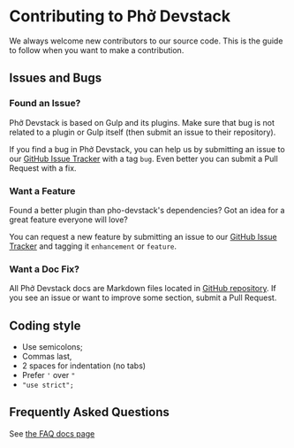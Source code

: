 # Contributing to Phở Devstack

We always welcome new contributors to our source code. This is the guide to follow when you want to make a contribution.

## Issues and Bugs

### Found an Issue?

Phở Devstack is based on Gulp and its plugins. Make sure that bug is not related to a plugin or Gulp itself (then submit an issue to their repository).

If you find a bug in Phở Devstack, you can help us by submitting an issue to our [GitHub Issue Tracker][issues] with a tag `bug`. Even better you can submit a Pull Request with a fix.

### Want a Feature

Found a better plugin than pho-devstack's dependencies? Got an idea for a great feature everyone will love?

You can request a new feature by submitting an issue to our [GitHub Issue Tracker][issues] and tagging it `enhancement` or `feature`.

### Want a Doc Fix?

All Phở Devstack docs are Markdown files located in [GitHub repository][github]. If you see an issue or want to improve some section, submit a Pull Request.

## Coding style

* Use semicolons;
* Commas last,
* 2 spaces for indentation (no tabs)
* Prefer `'` over `"`
* `"use strict";`

## Frequently Asked Questions

See [the FAQ docs page](/docs/FAQ.md)

[github]: https://github.com/madebysource/pho-devstack/
[issues]: https://github.com/madebysource/pho-devstack/issues?state=open